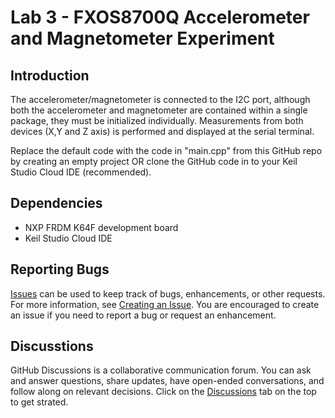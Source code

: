 # Lab 3 - FXOS8700Q Accelerometer and Magnetometer Experiment 
## Introduction
The accelerometer/magnetometer is connected to the I2C port, although both the accelerometer and magnetometer are contained within a single package, they must be initialized individually. Measurements from both devices (X,Y and Z axis) is performed and displayed at the serial terminal.

Replace the default code with the code in "main.cpp" from this GitHub repo by creating an empty project OR clone the GitHub code in to your Keil Studio Cloud IDE (recommended).

## Dependencies
- NXP FRDM K64F development board
- Keil Studio Cloud IDE

## Reporting Bugs
[Issues](https://github.com/priyankkalgaonkar/TALab3CaccmagECE568/issues) can be used to keep track of bugs, enhancements, or other requests. For more information, see [Creating an Issue](https://docs.github.com/en/issues/tracking-your-work-with-issues/creating-an-issue). You are encouraged to create an issue if you need to report a bug or request an enhancement.

## Discusstions
GitHub Discussions is a collaborative communication forum. You can ask and answer questions, share updates, have open-ended conversations, and follow along on relevant decisions. Click on the [Discussions](https://github.com/priyankkalgaonkar/TALab3CaccmagECE568/discussions) tab on the top to get strated.
